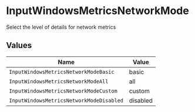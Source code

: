 # InputWindowsMetricsNetworkMode

Select the level of details for network metrics


## Values

| Name                                     | Value                                    |
| ---------------------------------------- | ---------------------------------------- |
| `InputWindowsMetricsNetworkModeBasic`    | basic                                    |
| `InputWindowsMetricsNetworkModeAll`      | all                                      |
| `InputWindowsMetricsNetworkModeCustom`   | custom                                   |
| `InputWindowsMetricsNetworkModeDisabled` | disabled                                 |